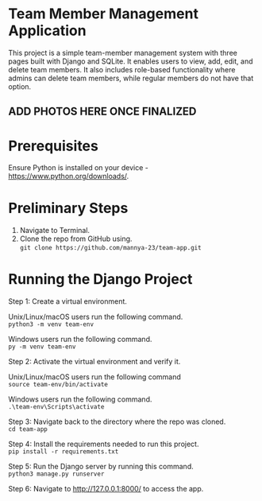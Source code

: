 # Team Member Management Application

This project is a simple team-member management system with three pages built with Django and SQLite. It enables users to view, add, edit, and delete team members. It also includes role-based functionality where admins can delete team members, while regular members do not have that option.

## ADD PHOTOS HERE ONCE FINALIZED

# Prerequisites
Ensure Python is installed on your device - https://www.python.org/downloads/.

# Preliminary Steps
1. Navigate to Terminal.
2. Clone the repo from GitHub using. <br />
```git clone https://github.com/mannya-23/team-app.git```

# Running the Django Project
Step 1: Create a virtual environment.

Unix/Linux/macOS users run the following command.<br />
```python3 -m venv team-env``` <br />

Windows users run the following command.<br />
```py -m venv team-env```

Step 2: Activate the virtual environment and verify it.

Unix/Linux/macOS users run the following command<br />
```source team-env/bin/activate```

Windows users run the following command.<br />
```.\team-env\Scripts\activate```

Step 3: Navigate back to the directory where the repo was cloned.<br />
```cd team-app```

Step 4: Install the requirements needed to run this project.<br />
```pip install -r requirements.txt```

Step 5: Run the Django server by running this command.<br />
```python3 manage.py runserver```

Step 6: Navigate to http://127.0.0.1:8000/ to access the app.



